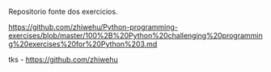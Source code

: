 Repositorio fonte dos exercicios.

https://github.com/zhiwehu/Python-programming-exercises/blob/master/100%2B%20Python%20challenging%20programming%20exercises%20for%20Python%203.md

tks - https://github.com/zhiwehu